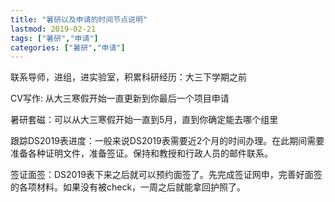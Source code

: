 ```yaml
---
title: "暑研以及申请的时间节点说明"
lastmod: 2019-02-21
tags: ["暑研","申请"]
categories: ["暑研","申请"]
---
```


联系导师，进组，进实验室，积累科研经历：大三下学期之前

CV写作: 从大三寒假开始一直更新到你最后一个项目申请

暑研套磁：可以从大三寒假开始一直到5月，直到你确定能去哪个组里

跟踪DS2019表进度：一般来说DS2019表需要近2个月的时间办理。在此期间需要准备各种证明文件，准备签证。保持和教授和行政人员的邮件联系。

签证面签：DS2019表下来之后就可以预约面签了。先完成签证网申，完善好面签的各项材料。如果没有被check，一周之后就能拿回护照了。